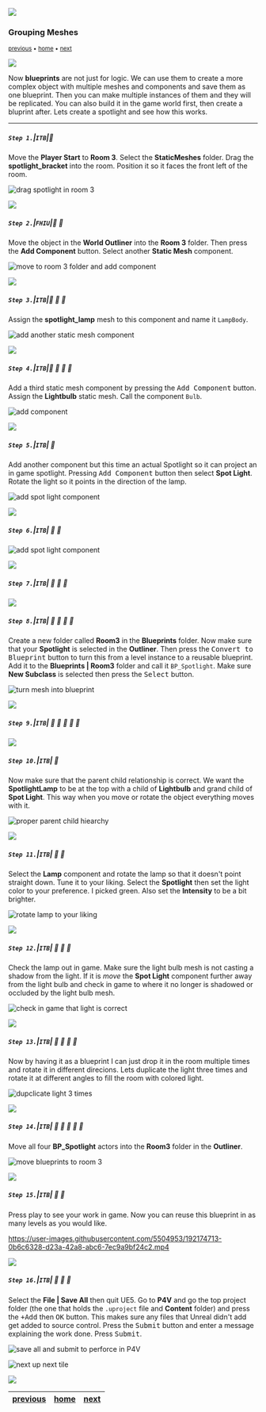 ![](../images/line3.png)

### Grouping Meshes

<sub>[previous](../collision/README.md#user-content-collision-events) • [home](../README.md#user-content-ue4-blueprints) • [next](../dynamic-materials/README.md#user-content-dynamic-materials)</sub>

![](../images/line3.png)

Now **blueprints** are not just for logic. We can use them to create a more complex object with multiple meshes and components and save them as one blueprint. Then you can make multiple instances of them and they will be replicated. You can also build it in the game world first, then create a bluprint after. Lets create a spotlight and see how this works.

---

##### `Step 1.`\|`ITB`|:small_blue_diamond:

Move the **Player Start** to **Room 3**. Select the **StaticMeshes** folder. Drag the **spotlight_bracket** into the room. Position it so it faces the front left of the room.

![drag spotlight in room 3](images/DragBracketRm3.png)

![](../images/line2.png)

##### `Step 2.`\|`FHIU`|:small_blue_diamond: :small_blue_diamond: 

Move the object in the **World Outliner** into the **Room 3** folder. Then press the **Add Component** button. Select another **Static Mesh** component.

![move to room 3 folder and add component](images/MoveToRoom3.png)

![](../images/line2.png)

##### `Step 3.`\|`ITB`|:small_blue_diamond: :small_blue_diamond: :small_blue_diamond:

Assign the **spotlight_lamp** mesh to this component and name it `LampBody`.


![add another static mesh component](images/AddSecondStaticMeshRm3.png)

![](../images/line2.png)

##### `Step 4.`\|`ITB`|:small_blue_diamond: :small_blue_diamond: :small_blue_diamond: :small_blue_diamond:

Add a third static mesh component by pressing the <kbd>Add Component</kbd> button. Assign the **Lightbulb** static mesh. Call the component `Bulb`.

![add component](images/Assign3rdStaticMeshComponent.png)


![](../images/line2.png)

##### `Step 5.`\|`ITB`| :small_orange_diamond:

Add another component but this time an actual Spotlight so it can project an in game spotlight. Pressing <kbd>Add Component</kbd> button then select **Spot Light**. Rotate the light so it points in the direction of the lamp.

![add spot light component](images/AddSpotLightComponent.png)

![](../images/line2.png)

##### `Step 6.`\|`ITB`| :small_orange_diamond: :small_blue_diamond:

![add spot light component](images/rotateSpotlight.png)

![](../images/line2.png)

##### `Step 7.`\|`ITB`| :small_orange_diamond: :small_blue_diamond: :small_blue_diamond:


![](../images/line2.png)

##### `Step 8.`\|`ITB`| :small_orange_diamond: :small_blue_diamond: :small_blue_diamond: :small_blue_diamond:

Create a new folder called **Room3** in the **Blueprints** folder. Now make sure that your **Spotlight** is selected in the **Outliner**. Then press the <kbd>Convert to Blueprint</kbd> button to turn this from a level instance to a reusable blueprint. Add it to the **Blueprints | Room3** folder and call it `BP_Spotlight`. Make sure **New Subclass** is selected then press the <kbd>Select</kbd> button. 

![turn mesh into blueprint](images/TurnSpotlightIntoBPRm3.png)

![](../images/line2.png)

##### `Step 9.`\|`ITB`| :small_orange_diamond: :small_blue_diamond: :small_blue_diamond: :small_blue_diamond: :small_blue_diamond:


![](../images/line2.png)

##### `Step 10.`\|`ITB`| :large_blue_diamond:

Now make sure that the parent child relationship is correct.  We want the **SpotlightLamp** to be at the top with a child of **Lightbulb** and grand child of **Spot Light**. This way when you move or rotate the object everything moves with it.

![proper parent child hiearchy](images/ParentChild.png)

![](../images/line2.png)

##### `Step 11.`\|`ITB`| :large_blue_diamond: :small_blue_diamond: 

Select the **Lamp** component and rotate the lamp so that it doesn't point straight down. Tune it to your liking. Select the **Spotlight** then set the light color to your preference. I picked green. Also set the **Intensity** to be a bit brighter.

![rotate lamp to your liking](images/RotateLampToOffsetIt.png)

![](../images/line2.png)


##### `Step 12.`\|`ITB`| :large_blue_diamond: :small_blue_diamond: :small_blue_diamond: 

Check the lamp out in game. Make sure the light bulb mesh is not casting a shadow from the light. If it is *move* the **Spot Light** component further away from the light bulb and check in game to where it no longer is shadowed or occluded by the light bulb mesh.

![check in game that light is correct](images/CheckInGameLightBehindBulb.png)


![](../images/line2.png)

##### `Step 13.`\|`ITB`| :large_blue_diamond: :small_blue_diamond: :small_blue_diamond:  :small_blue_diamond: 

Now by having it as a blueprint I can just drop it in the room multiple times and rotate it in different direcions. Lets duplicate the light three times and rotate it at different angles to fill the room with colored light.

![dupclicate light 3 times](images/dupe3.png)

![](../images/line2.png)

##### `Step 14.`\|`ITB`| :large_blue_diamond: :small_blue_diamond: :small_blue_diamond: :small_blue_diamond:  :small_blue_diamond: 

Move all four **BP_Spotlight** actors into the **Room3** folder in the **Outliner**.

![move blueprints to room 3](images/moveToRoom3F.png)

![](../images/line2.png)

##### `Step 15.`\|`ITB`| :large_blue_diamond: :small_orange_diamond: 

Press play to see your work in game.  Now you can reuse this blueprint in as many levels as you would like.

https://user-images.githubusercontent.com/5504953/192174713-0b6c6328-d23a-42a8-abc6-7ec9a9bf24c2.mp4

![](../images/line2.png)

##### `Step 16.`\|`ITB`| :large_blue_diamond: :small_orange_diamond:   :small_blue_diamond: 

Select the **File | Save All** then quit UE5.   Go to **P4V** and go the top project folder (the one that holds the `.uproject` file and **Content** folder) and press the <kbd>+Add</kbd> then <kbd>OK</kbd> button.  This makes sure any files that Unreal didn't add get added to source control. Press the <kbd>Submit</kbd> button and enter a message explaining the work done.  Press <kbd>Submit</kbd>.

![save all and submit to perforce in P4V](images/submitP4.png)

<!-- <img src="https://via.placeholder.com/1000x100/45D7CA/000000/?text=Next Up - Dynamic Materials"> -->

![next up next tile](images/banner.png)

![](../images/line.png)

| [previous](../collision/README.md#user-content-collision-events)| [home](../README.md#user-content-ue4-blueprints) | [next](../dynamic-materials/README.md#user-content-dynamic-materials)|
|---|---|---|
